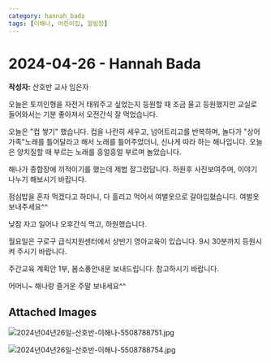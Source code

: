 ```yaml
---
category: hannah_bada
tags: [이해나, 어린이집, 알림장]
---
```


# 2024-04-26 - Hannah Bada

**작성자:** 산호반 교사 임은자  

오늘은 토끼인형을 자전거 태워주고 싶었는지 등원할 때 조금 울고 등원했지만 교실로 들어와서는 기분 좋아져서 오전간식 잘 먹었습니다.

오늘은 "컵 쌓기" 했습니다. 컵을 나란히 세우고, 넘어트리고를 반복하며, 놀다가 "상어가족"노래를 틀어달라고 해서 노래를 틀어주었더니, 신나게 따라 하는 해나입니다. 오늘은 양치질할 때 부르는 노래를 흥얼흥얼 부르며 놀았습니다.

해나가 종합장에 끼적이기를 했는데 제법 잘그렸답니다. 하원후 사진보여주며, 이야기 나누기 해보시기 바랍니다.

점심밥을 혼자 먹겠다고 하더니, 다 흘리고 먹어서 여벌옷으로 갈아입혔습니다.  여벌옷 보내주세요^^

낮잠 자고 일어나 오후간식 먹고, 하원했습니다.

월요일은 구로구 급식지원센터에서 상반기 영아교육이 있습니다. 9시 30분까지 등원시켜 주시기 바랍니다.

주간교육 계획안 1부, 봄소풍안내문 보내드립니다. 참고하시기 바랍니다.

어머니~ 해나랑 즐거운 주말 보내세요^^

## Attached Images
![2024년04년26일-산호반-이해나-5508788751.jpg](d:\Users\hannah\Downloads\kids\photo\2024년04년26일-산호반-이해나-5508788751.jpg)

![2024년04년26일-산호반-이해나-5508788754.jpg](d:\Users\hannah\Downloads\kids\photo\2024년04년26일-산호반-이해나-5508788754.jpg)

